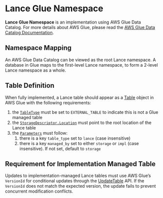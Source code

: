# Lance Glue Namespace

**Lance Glue Namespace** is an implementation using AWS Glue Data Catalog.
For more details about AWS Glue, please read the [AWS Glue Data Catalog Documentation](https://docs.aws.amazon.com/glue/).

## Namespace Mapping

An AWS Glue Data Catalog can be viewed as the root Lance namespace.
A database in Glue maps to the first-level Lance namespace,
to form a 2-level Lance namespace as a whole.

## Table Definition

When fully implemented, a Lance table should appear as a [Table](https://docs.aws.amazon.com/glue/latest/webapi/API_Table.html) 
object in AWS Glue with the following requirements:

1. the [`TableType`](https://docs.aws.amazon.com/glue/latest/webapi/API_Table.html#Glue-Type-Table-TableType) must be set to `EXTERNAL_TABLE` to indicate this is not a Glue managed table
2. the [`StorageDescriptor.Location`](https://docs.aws.amazon.com/glue/latest/webapi/API_StorageDescriptor.html#Glue-Type-StorageDescriptor-Location) must point to the root location of the Lance table
3. the [`Parameters`](https://docs.aws.amazon.com/glue/latest/webapi/API_Table.html#Glue-Type-Table-Parameters) must follow:
    1. there is a key `table_type` set to `lance` (case insensitive)
    2. there is a key `managed_by` set to either `storage` or `impl` (case insensitive). If not set, default to `storage`

## Requirement for Implementation Managed Table

Updates to implementation-managed Lance tables must use AWS Glue’s `VersionId` for conditional updates through the
[UpdateTable](https://docs.aws.amazon.com/glue/latest/webapi/API_UpdateTable.html) API. If the `VersionId` does not 
match the expected version, the update fails to prevent concurrent modification conflicts.
